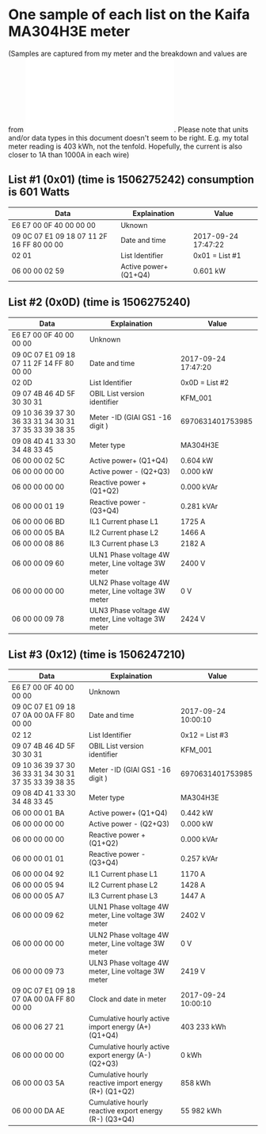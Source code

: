# One sample of each list on the Kaifa MA304H3E meter
(Samples are captured from my meter and the breakdown and values are from ![Kaifa HAN OBIS codes](Documentation/Kaifa%20HAN%20OBIS%20codes%20KFM_001.pdf). Please note that units and/or data types in this document doesn't seem to be right. E.g. my total meter reading is 403 kWh, not the tenfold. Hopefully, the current is also closer to 1A than 1000A in each wire)

## List #1 (0x01) (time is 1506275242) consumption is 601 Watts
Data | Explaination | Value
---- | ------------ | -----
E6 E7 00 0F 40 00 00 00 | Uknown | 
09 0C 07 E1 09 18 07 11 2F 16 FF 80 00 00 | Date and time | 2017-09-24 17:47:22
02 01 | List Identifier | 0x01 = List #1
06 00 00 02 59 | Active power+ (Q1+Q4) | 0.601 kW

## List #2 (0x0D) (time is 1506275240)
Data | Explaination | Value
---- | ------------ | -----
E6 E7 00 0F 40 00 00 00  | Unknown |
09 0C 07 E1 09 18 07 11 2F 14 FF 80 00 00 | Date and time | 2017-09-24 17:47:20
02 0D | List Identifier | 0x0D = List #2
09 07 4B 46 4D 5F 30 30 31 | OBIL List version identifier | KFM_001
09 10 36 39 37 30 36 33 31 34 30 31 37 35 33 39 38 35 | Meter -ID (GIAI GS1 -16 digit ) | 6970631401753985
09 08 4D 41 33 30 34 48 33 45 | Meter type | MA304H3E
06 00 00 02 5C | Active power+ (Q1+Q4) | 0.604 kW
06 00 00 00 00 | Active power - (Q2+Q3) | 0.000 kW
06 00 00 00 00 | Reactive power + (Q1+Q2) | 0.000 kVAr
06 00 00 01 19 | Reactive power - (Q3+Q4) | 0.281 kVAr
06 00 00 06 BD | IL1 Current phase L1 | 1725 A
06 00 00 05 BA | IL2 Current phase L2 | 1466 A
06 00 00 08 86 | IL3 Current phase L3 | 2182 A
06 00 00 09 60 | ULN1 Phase voltage 4W meter, Line voltage 3W meter | 2400 V
06 00 00 00 00 | ULN2 Phase voltage 4W meter, Line voltage 3W meter | 0 V
06 00 00 09 78 | ULN3 Phase voltage 4W meter, Line voltage 3W meter | 2424 V

## List #3 (0x12) (time is 1506247210)
Data | Explaination | Value
---- | ------------ | -----
E6 E7 00 0F 40 00 00 00  | Unknown |
09 0C 07 E1 09 18 07 0A 00 0A FF 80 00 00 | Date and time | 2017-09-24 10:00:10
02 12 | List Identifier | 0x12 = List #3
09 07 4B 46 4D 5F 30 30 31 | OBIL List version identifier | KFM_001
09 10 36 39 37 30 36 33 31 34 30 31 37 35 33 39 38 35 | Meter -ID (GIAI GS1 -16 digit ) | 6970631401753985
09 08 4D 41 33 30 34 48 33 45 | Meter type | MA304H3E
06 00 00 01 BA | Active power+ (Q1+Q4) | 0.442 kW
06 00 00 00 00 | Active power - (Q2+Q3) | 0.000 kW
06 00 00 00 00 | Reactive power + (Q1+Q2) | 0.000 kVAr
06 00 00 01 01 | Reactive power - (Q3+Q4) | 0.257 kVAr
06 00 00 04 92 | IL1 Current phase L1 | 1170 A
06 00 00 05 94 | IL2 Current phase L2 | 1428 A
06 00 00 05 A7 | IL3 Current phase L3 | 1447 A
06 00 00 09 62 | ULN1 Phase voltage 4W meter, Line voltage 3W meter | 2402 V
06 00 00 00 00 | ULN2 Phase voltage 4W meter, Line voltage 3W meter | 0 V
06 00 00 09 73 | ULN3 Phase voltage 4W meter, Line voltage 3W meter | 2419 V
09 0C 07 E1 09 18 07 0A 00 0A FF 80 00 00 | Clock and date in meter | 2017-09-24 10:00:10
06 00 06 27 21 | Cumulative hourly active import energy (A+) (Q1+Q4) | 403 233 kWh
06 00 00 00 00 | Cumulative hourly active export energy (A-) (Q2+Q3) | 0 kWh
06 00 00 03 5A | Cumulative hourly reactive import energy (R+) (Q1+Q2) | 858 kWh
06 00 00 DA AE | Cumulative hourly reactive export energy (R-) (Q3+Q4) | 55 982 kWh
